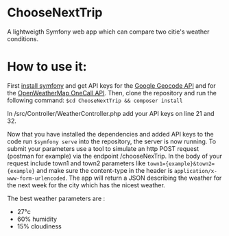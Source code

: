 # ChooseNextTrip
A lightweigth Symfony web app which can compare two citie's weather conditions.

# How to use it:
First [install symfony](https://symfony.com/doc/4.2/setup.html#installing-symfony) and get API keys for the [Google Geocode API](https://developers.google.com/maps/documentation/geocoding/start) and for the [OpenWeatherMap OneCall API](https://openweathermap.org/api/one-call-api?gclid=EAIaIQobChMIoOXN1Mqa6wIVBZ3VCh0GYwtDEAAYASAAEgJfP_D_BwE).
Then, clone the repository and run the following command: `$cd ChooseNextTrip && composer install`

In /src/Controller/WeatherController.php add your API keys on line 21 and 32.

Now that you have installed the dependencies and added API keys to the code run `$symfony serve` into the repository, the server is now running.
To submit your parameters use a tool to simulate an http POST request (postman for example) via the endpoint /chooseNexTrip.
In the body of your request include town1 and town2 parameters like `town1={example}&town2={example}` and make sure the content-type in the header is `application/x-www-form-urlencoded`.
The app will return a JSON describing the weather for the next week for the city which has the nicest weather.

The best weather parameters are :
- 27°c
- 60% humidity
- 15% cloudiness
